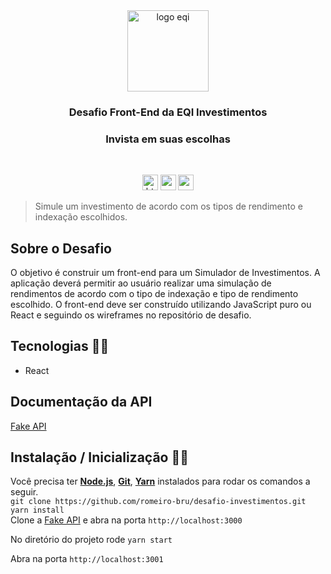 <div  align="center">
  <img  src="https://media-exp1.licdn.com/dms/image/C4E0BAQHYV5mfqZ2v1g/company-logo_200_200/0/1628119777901?e=1652313600&v=beta&t=Lt3wTbKNvnbjKnqEqkG3XolVm8cFjCAFrO329-9lB0g"  height="130" alt="logo eqi">
</div>
<h3 align="center">Desafio Front-End da EQI Investimentos</h3>
<h3 align="center">Invista em suas escolhas</h3>

<br>

<p align="center">
  <img  src="https://img.shields.io/badge/HTML5-E34F26?style=for-the-badge&logo=html5&logoColor=white"  height="25" alt="html">
  <img  src="https://img.shields.io/badge/CSS3-1572B6?style=for-the-badge&logo=css3&logoColor=white"  height="25" alt="css">
  <img  src="https://img.shields.io/badge/React-20232A?style=for-the-badge&logo=react&logoColor=61DAFB"  height="25" alt="react" />
</p>

> Simule um investimento de acordo com os tipos de rendimento e indexação escolhidos.

## Sobre o Desafio
O objetivo é construir um front-end para um Simulador de Investimentos. A aplicação deverá permitir ao usuário realizar uma simulação de rendimentos de acordo com o tipo de indexação e tipo de rendimento escolhido. O front-end deve ser construído utilizando JavaScript puro ou React e seguindo os wireframes no repositório de desafio.

## Tecnologias 👩‍💻
* React

## Documentação da API
[Fake API](https://github.com/eqi-investimentos/desafio-fake-api)


## Instalação / Inicialização 👨‍🏭
Você precisa ter <strong>[Node.js](https://nodejs.org/en/download/)</strong>, <strong>[Git](https://git-scm.com/downloads)</strong>, <strong>[Yarn](https://yarnpkg.com/)</strong> instalados para rodar os comandos a seguir.
<br>
```git clone https://github.com/romeiro-bru/desafio-investimentos.git```
<br>
```yarn install```
<br>
Clone a [Fake API](https://github.com/eqi-investimentos/desafio-fake-api) e abra na porta ```http://localhost:3000```

No diretório do projeto rode ```yarn start```

Abra na porta ```http://localhost:3001``` 
